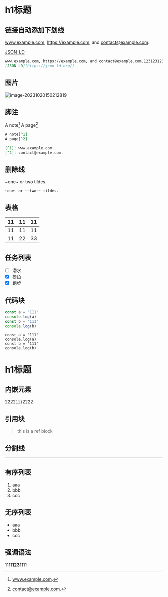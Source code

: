 
# h1标题
## 链接自动添加下划线

www.example.com, https://example.com, and contact@example.com.

[JSON-LD](https://json-ld.org/)


```markdown
www.example.com, https://example.com, and contact@example.com.1231231232132131232131232131232131232131
[JSON-LD](https://json-ld.org/)
```

## 图片
![image-20231020150212819](/mdpic/image-20231020150212819.png)



## 脚注

A note[^1]
A page[^2]

[^1]: www.example.com.
[^2]: contact@example.com.

```markdown
A note[^1]
A page[^2]

[^1]: www.example.com.
[^2]: contact@example.com.
```

## 删除线

~one~ or ~~two~~ tildes.

```
~one~ or ~~two~~ tildes.
```

## 表格


| 11   | 11   | 11   |
| ---- | ---- | ---- |
| 11   | 11   | 11   |
| 11   | 22   | 33   |

## 任务列表

* [ ] 潜水
* [x] 摸鱼
* [x] 跑步

## 代码块

```js
const a = "111"
console.log(a)
const b = "111"
console.log(b)
```

```
const a = "111"
console.log(a)
const b = "111"
console.log(b)
```

# h1标题
## 内嵌元素

2222`111`2222

## 引用块

> this is a ref block

## 分割线

---



## 有序列表

1. aaa
2. bbb
3. ccc

## 无序列表
- aaa
- bbb
- ccc

## 强调语法
1111**123**1111